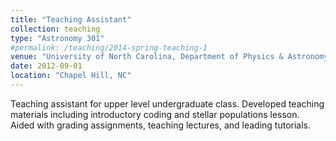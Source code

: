 ```yaml
---
title: "Teaching Assistant"
collection: teaching
type: "Astronomy 301"
#permalink: /teaching/2014-spring-teaching-1
venue: "University of North Carolina, Department of Physics & Astronomy"
date: 2012-09-01
location: "Chapel Hill, NC"
---
```


Teaching assistant for upper level undergraduate class. Developed teaching materials including introductory coding and stellar populations lesson. Aided with grading assignments, teaching lectures, and leading tutorials.

